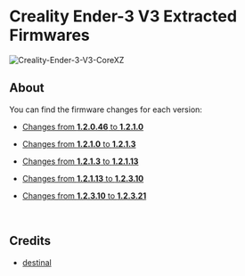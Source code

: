 # Creality Ender-3 V3 Extracted Firmwares

![Creality-Ender-3-V3-CoreXZ](https://github.com/Guilouz/Creality-Ender3-V3-Extracted-Firmwares/assets/12702322/2c282c1d-c14c-43cc-8bb8-81dff98af256)

## About

You can find the firmware changes for each version:

- [Changes from **1.2.0.46** to **1.2.1.0**](https://github.com/Guilouz/Creality-Ender3-V3-Extracted-Firmwares/commit/29193d2ef3379b8654894cc7d3e8593576dd72e0)

- [Changes from **1.2.1.0** to **1.2.1.3**](https://github.com/Guilouz/Creality-Ender3-V3-Extracted-Firmwares/commit/af494d3009d77b301b02813f53c692f39c72b155)

- [Changes from **1.2.1.3** to **1.2.1.13**](https://github.com/Guilouz/Creality-Ender3-V3-Extracted-Firmwares/commit/ba72eec5927ed64ee10c2766214584a30b868a07)

- [Changes from **1.2.1.13** to **1.2.3.10**](https://github.com/Guilouz/Creality-Ender3-V3-Extracted-Firmwares/commit/741d4caad345f6596027dcc02176644889abbb40)

- [Changes from **1.2.3.10** to **1.2.3.21**](https://github.com/Guilouz/Creality-Ender3-V3-Extracted-Firmwares/commit/a6dff80fd9b05eeaf006da22e8b6c297fff864e2)

<br />

## Credits

- [destinal](https://www.reddit.com/user/destinal/)

<br />
